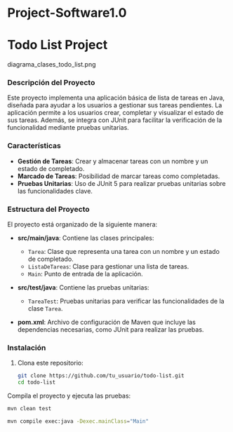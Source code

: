 # Project-Software1.0

# Todo List Project
diagrama_clases_todo_list.png
### Descripción del Proyecto

Este proyecto implementa una aplicación básica de lista de tareas en Java, diseñada para ayudar a los usuarios a gestionar sus tareas pendientes. La aplicación permite a los usuarios crear, completar y visualizar el estado de sus tareas. Además, se integra con JUnit para facilitar la verificación de la funcionalidad mediante pruebas unitarias.

### Características

- **Gestión de Tareas**: Crear y almacenar tareas con un nombre y un estado de completado.
- **Marcado de Tareas**: Posibilidad de marcar tareas como completadas.
- **Pruebas Unitarias**: Uso de JUnit 5 para realizar pruebas unitarias sobre las funcionalidades clave.

### Estructura del Proyecto

El proyecto está organizado de la siguiente manera:

- **src/main/java**: Contiene las clases principales:
  - `Tarea`: Clase que representa una tarea con un nombre y un estado de completado.
  - `ListaDeTareas`: Clase para gestionar una lista de tareas.
  - `Main`: Punto de entrada de la aplicación.

- **src/test/java**: Contiene las pruebas unitarias:
  - `TareaTest`: Pruebas unitarias para verificar las funcionalidades de la clase `Tarea`.

- **pom.xml**: Archivo de configuración de Maven que incluye las dependencias necesarias, como JUnit para realizar las pruebas.

### Instalación

1. Clona este repositorio:

   ```bash
   git clone https://github.com/tu_usuario/todo-list.git
   cd todo-list
Compila el proyecto y ejecuta las pruebas:

```bash
mvn clean test

mvn compile exec:java -Dexec.mainClass="Main"
